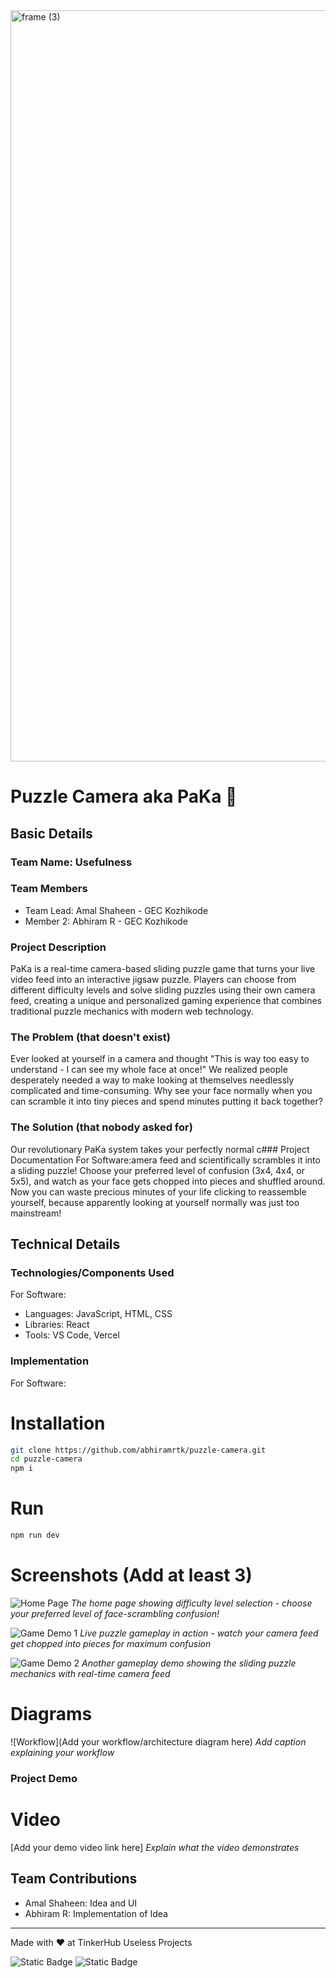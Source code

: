 <img width="3188" height="1202" alt="frame (3)" src="https://github.com/user-attachments/assets/517ad8e9-ad22-457d-9538-a9e62d137cd7" />


# Puzzle Camera aka PaKa 🎯


## Basic Details
### Team Name: Usefulness


### Team Members
- Team Lead: Amal Shaheen - GEC Kozhikode
- Member 2: Abhiram R - GEC Kozhikode

### Project Description
PaKa is a real-time camera-based sliding puzzle game that turns your live video feed into an interactive jigsaw puzzle. Players can choose from different difficulty levels and solve sliding puzzles using their own camera feed, creating a unique and personalized gaming experience that combines traditional puzzle mechanics with modern web technology.

### The Problem (that doesn't exist)
Ever looked at yourself in a camera and thought "This is way too easy to understand - I can see my whole face at once!" We realized people desperately needed a way to make looking at themselves needlessly complicated and time-consuming. Why see your face normally when you can scramble it into tiny pieces and spend minutes putting it back together?

### The Solution (that nobody asked for)
Our revolutionary PaKa system takes your perfectly normal c### Project Documentation
For Software:amera feed and scientifically scrambles it into a sliding puzzle! Choose your preferred level of confusion (3x4, 4x4, or 5x5), and watch as your face gets chopped into pieces and shuffled around. Now you can waste precious minutes of your life clicking to reassemble yourself, because apparently looking at yourself normally was just too mainstream!

## Technical Details
### Technologies/Components Used
For Software:
- Languages: JavaScript, HTML, CSS
- Libraries: React
- Tools: VS Code, Vercel

### Implementation
For Software:
# Installation
```bash
git clone https://github.com/abhiramrtk/puzzle-camera.git
cd puzzle-camera
npm i
```

# Run
```bash
npm run dev
```



# Screenshots (Add at least 3)
![Home Page](assets/1.png)
*The home page showing difficulty level selection - choose your preferred level of face-scrambling confusion!*

![Game Demo 1](assets/2.png)
*Live puzzle gameplay in action - watch your camera feed get chopped into pieces for maximum confusion*

![Game Demo 2](assets/3.png)
*Another gameplay demo showing the sliding puzzle mechanics with real-time camera feed*

# Diagrams
![Workflow](Add your workflow/architecture diagram here)
*Add caption explaining your workflow*

### Project Demo
# Video
[Add your demo video link here]
*Explain what the video demonstrates*



## Team Contributions
- Amal Shaheen: Idea and UI
- Abhiram R: Implementation of Idea

---
Made with ❤️ at TinkerHub Useless Projects 

![Static Badge](https://img.shields.io/badge/TinkerHub-24?color=%23000000&link=https%3A%2F%2Fwww.tinkerhub.org%2F)
![Static Badge](https://img.shields.io/badge/UselessProjects--25-25?link=https%3A%2F%2Fwww.tinkerhub.org%2Fevents%2FQ2Q1TQKX6Q%2FUseless%2520Projects)


